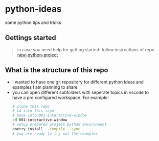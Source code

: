 # python-ideas

some python tips and tricks

## Gettings started

> in case you need help for getting started: follow instructions of repo [new-python-project](https://github.com/suiluj/new-python-project)


## What is the structure of this repo

- I wanted to have one git repository for different python ideas and examples I am planning to share
- you can open different subfolders with seperate topics in vscode to have a pre configured workspace. For example:
	```bash
	# clone this repo
	# cd into this repo
	# move into 001-interactive-window
	cd 001-interactive-window
	# setup prepared project python environment
	poetry install --compile --sync
	# you are ready to try out the examples
	```

